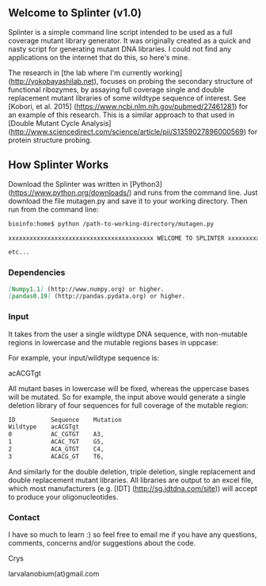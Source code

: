 ## Welcome to Splinter (v1.0)

Splinter is a simple command line script intended to be used as a full coverage mutant library generator. It was originally created as a quick and nasty script for generating mutant DNA libraries. I could not find any applications on the internet that do this, so here's mine.

The research in [the lab where I'm currently working] (http://yokobayashilab.net), focuses on probing the secondary structure of functional ribozymes, by assaying full coverage single and double replacement mutant libraries of some wildtype sequence of interest. See [Kobori, et al. 2015] (https://www.ncbi.nlm.nih.gov/pubmed/27461281) for an example of this research. This is a similar approach to that used in [Double Mutant Cycle Analysis] (http://www.sciencedirect.com/science/article/pii/S1359027896000569) for protein structure probing. 

## How Splinter Works 
Download the Splinter was written in [Python3] (https://www.python.org/downloads/) and runs from the command line. Just download the file mutagen.py and save it to your working directory. Then run from the command line:

```markdown
bioinfo:home$ python /path-to-working-directory/mutagen.py

xxxxxxxxxxxxxxxxxxxxxxxxxxxxxxxxxxxxxxxxx WELCOME TO SPLINTER xxxxxxxxxxxxxxxxxxxxxxxxxxxxxxxxxxxxxxxxx

etc...
```

### Dependencies
```markdown
[Numpy1.1] (http://www.numpy.org) or higher.
[pandas0.19] (http://pandas.pydata.org) or higher.
```
### Input

It takes from the user a single wildtype DNA sequence, with non-mutable regions in lowercase and the mutable regions bases in uppcase:

For example, your input/wildtype sequence is:

acACGTgt

All mutant bases in lowercase will be fixed, whereas the uppercase bases will be mutated. So for example, the input above would generate a single deletion library of four sequences for full coverage of the mutable region:

```markdown
ID	        Sequence	Mutation
Wildtype	acACGTgt	
0	        AC_CGTGT	A3, 
1	        ACAC_TGT	G5, 
2	        ACA_GTGT	C4, 
3	        ACACG_GT	T6, 
```
And similarly for the double deletion, triple deletion, single replacement and double replacement mutant libraries. All libraries are output to an excel file, which most manufacturers (e.g. [IDT] (http://sg.idtdna.com/site)) will accept to produce your oligonucleotides.

### Contact 

I have so much to learn :) so feel free to email me if you have any questions, comments, concerns and/or suggestions about the code. 

Crys

larvalanobium(at)gmail.com
